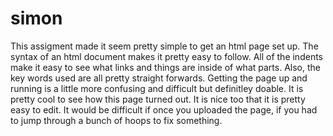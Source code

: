 # simon
This assigment made it seem pretty simple to get an html page set up. The syntax of an html document makes it pretty easy to follow. All of the indents make it easy to see what links and things are inside of what parts. Also, the key words used are all pretty straight forwards. Getting the page up and running is a little more confusing and difficult but definitley doable. It is pretty cool to see how this page turned out. It is nice too that it is pretty easy to edit. It would be difficult if once you uploaded the page, if you had to jump through a bunch of hoops to fix something. 

